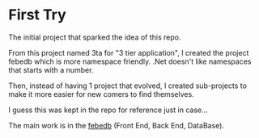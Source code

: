 # First Try

The initial project that sparked the idea of this repo.  

From this project named 3ta for "3 tier application", I created the project febedb which is more namespace friendly.  .Net doesn't like namespaces that starts with a number.

Then, instead of having 1 project that evolved, I created sub-projects to make it more easier for new comers to find themselves.

I guess this was kept in the repo for reference just in case...

The main work is in the [febedb](..\README.md) (Front End, Back End, DataBase).
